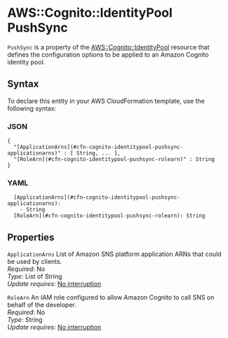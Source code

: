 # AWS::Cognito::IdentityPool PushSync<a name="aws-properties-cognito-identitypool-pushsync"></a>

`PushSync` is a property of the [AWS::Cognito::IdentityPool](https://docs.aws.amazon.com/AWSCloudFormation/latest/UserGuide/aws-resource-cognito-identitypool.html) resource that defines the configuration options to be applied to an Amazon Cognito identity pool\.

## Syntax<a name="aws-properties-cognito-identitypool-pushsync-syntax"></a>

To declare this entity in your AWS CloudFormation template, use the following syntax:

### JSON<a name="aws-properties-cognito-identitypool-pushsync-syntax.json"></a>

```
{
  "[ApplicationArns](#cfn-cognito-identitypool-pushsync-applicationarns)" : [ String, ... ],
  "[RoleArn](#cfn-cognito-identitypool-pushsync-rolearn)" : String
}
```

### YAML<a name="aws-properties-cognito-identitypool-pushsync-syntax.yaml"></a>

```
  [ApplicationArns](#cfn-cognito-identitypool-pushsync-applicationarns): 
    - String
  [RoleArn](#cfn-cognito-identitypool-pushsync-rolearn): String
```

## Properties<a name="aws-properties-cognito-identitypool-pushsync-properties"></a>

`ApplicationArns`  <a name="cfn-cognito-identitypool-pushsync-applicationarns"></a>
List of Amazon SNS platform application ARNs that could be used by clients\.  
*Required*: No  
*Type*: List of String  
*Update requires*: [No interruption](https://docs.aws.amazon.com/AWSCloudFormation/latest/UserGuide/using-cfn-updating-stacks-update-behaviors.html#update-no-interrupt)

`RoleArn`  <a name="cfn-cognito-identitypool-pushsync-rolearn"></a>
An IAM role configured to allow Amazon Cognito to call SNS on behalf of the developer\.  
*Required*: No  
*Type*: String  
*Update requires*: [No interruption](https://docs.aws.amazon.com/AWSCloudFormation/latest/UserGuide/using-cfn-updating-stacks-update-behaviors.html#update-no-interrupt)